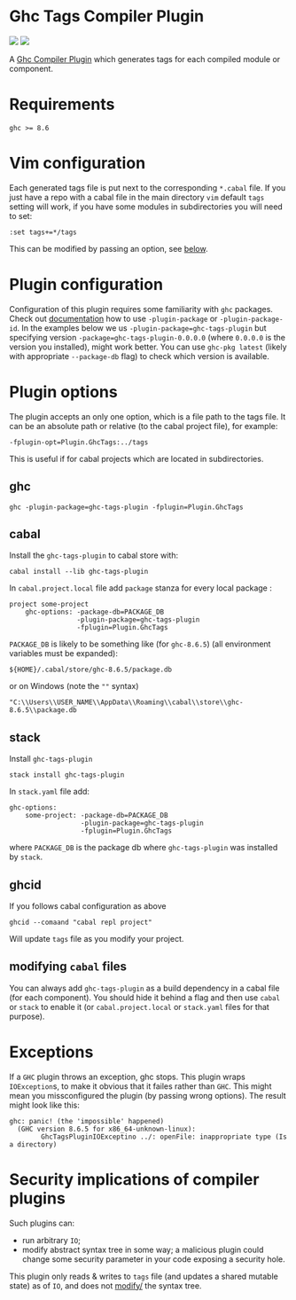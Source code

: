 # Ghc Tags Compiler Plugin
![](https://github.com/coot/ghc-tags-plugin/workflows/GHC-8.8.3/badge.svg)
![](https://github.com/coot/ghc-tags-plugin/workflows/GHC-8.6.5/badge.svg)

A [Ghc Compiler Plugin](https://downloads.haskell.org/~ghc/latest/docs/html/users_guide/extending_ghc.html#compiler-plugins)
which generates tags for each compiled module or component.

# Requirements

```
ghc >= 8.6
```

# Vim configuration

Each generated tags file is put next to the corresponding `*.cabal` file.  If
you just have a repo with a cabal file in the main directory `vim` default
`tags` setting will work, if you have some modules in subdirectories you will
need to set:
```
:set tags+=*/tags
```
This can be modified by passing an option, see
[below](https://github.com/coot/ghc-tags-plugin/#plugin-options).

# Plugin configuration

Configuration of this plugin requires some familiarity with `ghc` packages.
Check out
[documentation](https://downloads.haskell.org/~ghc/latest/docs/html/users_guide/packages.html#packages)
how to use `-plugin-package` or `-plugin-package-id`.  In the examples below we
us `-plugin-package=ghc-tags-plugin` but specifying version
`-package=ghc-tags-plugin-0.0.0.0` (where `0.0.0.0` is the version you
installed), might work better.  You can use `ghc-pkg latest`  (likely with
appropriate `--package-db` flag) to check which version is available.

# Plugin options

The plugin accepts an only one option, which is a file path to the tags file.
It can be an absolute path or relative (to the cabal project file), for example:
```
-fplugin-opt=Plugin.GhcTags:../tags
```
This is useful if for cabal projects which are located in subdirectories.


## ghc

```
ghc -plugin-package=ghc-tags-plugin -fplugin=Plugin.GhcTags
```

## cabal

Install the `ghc-tags-plugin` to cabal store with:
```
cabal install --lib ghc-tags-plugin
```

In `cabal.project.local` file add `package` stanza for every local package :
```
project some-project
    ghc-options: -package-db=PACKAGE_DB
                 -plugin-package=ghc-tags-plugin
                 -fplugin=Plugin.GhcTags
```

`PACKAGE_DB` is likely to be something like (for `ghc-8.6.5`)
(all environment variables must be expanded):
```
${HOME}/.cabal/store/ghc-8.6.5/package.db
```
or on Windows (note the `""` syntax)
```
"C:\\Users\\USER_NAME\\AppData\\Roaming\\cabal\\store\\ghc-8.6.5\\package.db
```
## stack

Install `ghc-tags-plugin` 

```
stack install ghc-tags-plugin
```

In `stack.yaml` file add:
```
ghc-options:
    some-project: -package-db=PACKAGE_DB
                  -plugin-package=ghc-tags-plugin
                  -fplugin=Plugin.GhcTags
```

where `PACKAGE_DB` is the package db where `ghc-tags-plugin` was installed by
`stack`.

## ghcid

If you follows cabal configuration as above
```
ghcid --comaand "cabal repl project"
```
Will update `tags` file as you modify your project.

## modifying `cabal` files

You can always add `ghc-tags-plugin` as a build dependency in a cabal file (for
each component).  You should hide it behind a flag and then use `cabal` or `stack`
to enable it (or `cabal.project.local` or `stack.yaml` files for that purpose).

# Exceptions

If a `GHC` plugin throws an exception, ghc stops.  This plugin wraps
`IOException`s, to make it obvious that it failes rather than `GHC`.  This
might mean you missconfigured the plugin (by passing wrong options).  The
result might look like this:

```
ghc: panic! (the 'impossible' happened)
  (GHC version 8.6.5 for x86_64-unknown-linux):
        GhcTagsPluginIOExceptino ../: openFile: inappropriate type (Is a directory)

```


# Security implications of compiler plugins

Such plugins can:

* run arbitrary `IO`;
* modify abstract syntax tree in some way;  a malicious plugin could change
  some security parameter in your code exposing a security hole.

This plugin only reads & writes to `tags` file (and updates a shared mutable
state) as of `IO`, and does not
[modify/](https://github.com/coot/ghc-tags-plugin/blob/master/lib/Plugin/GhcTags.hs#L79)
the syntax tree.
